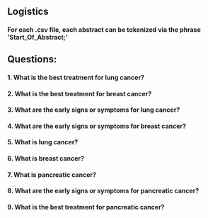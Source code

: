 ## Logistics
#### For each .csv file, each abstract can be tokenized via the phrase 'Start_Of_Abstract;'

## Questions:
#### 1. What is the best treatment for lung cancer?
#### 2. What is the best treatment for breast cancer?
#### 3. What are the early signs or symptoms for lung cancer?
#### 4. What are the early signs or symptoms for breast cancer?
#### 5. What is lung cancer?
#### 6. What is breast cancer?
#### 7. What is pancreatic cancer?
#### 8. What are the early signs or symptoms for pancreatic cancer?
#### 9. What is the best treatment for pancreatic cancer?
